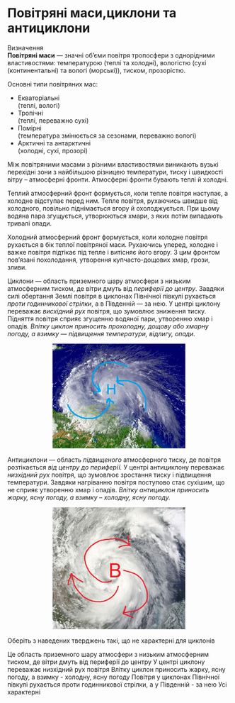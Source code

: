 # Повiтрянi маси,циклони та антициклони

<div class="eoz-wrap">
<span class="eoz">Визначення</span>
<div class="eoz-text">
<b>Повiтрянi маси</b> — значнi об’єми повiтря тропосфери з однорiдними властивостями: температурою (теплi та холоднi), вологiстю (сухi
(континентальнi) та вологi (морськi)), тиском, прозорiстю.
</div>
</div>

Основні типи повітряних мас:
<ul>
<li><span class="p1">Екваторіальні</span><br>
(теплі, вологі)
</li>
<li><span class="p1">Тропічні</span><br>
(теплі, переважно сухі)
</li>
<li><span class="p1">Помірні</span><br>
(температура змінюється за сезонами, переважно вологі)
</li>
<li><span class="p1">Арктичні</span> та <span class="p1">антарктичні</span><br>
(холодні, сухі, прозорі)
</li>
</ul>

Між повітряними масами з різними властивостями виникають вузькі
перехідні зони з найбільшою різницею температури, тиску і швидкості
вітру – <span class="p1">атмосферні фронти</span>. Атмосферні фронти бувають теплі й
холодні.

<span class="p1">Теплий атмосферний фронт</span> формується, коли тепле повітря наступає, а
холодне відступає перед ним. Тепле повітря, рухаючись швидше від
холодного, повільно піднімається вгору й охолоджується. При цьому водяна
пара згущується, утворюються хмари, з яких потім випадають тривалі
опади.

<span class="p1">Холодний атмосферний фронт</span> формується, коли холодне повітря
рухається в бік теплої повітряної маси. Рухаючись уперед, холодне і
важке повітря підтікає під тепле і витісняє його вгору. З цим фронтом
пов’язані похолодання, утворення купчасто-дощових хмар, грози, зливи.

<span class="p1">Циклони</span> — область приземного шару атмосфери з низьким атмосферним
тиском, де вітри дмуть від *периферії до центру*. Завдяки силі обертання
Землі повітря в циклонах Північної півкулі рухається *проти годинникової стрілки*, а в Південній — за нею. У центрі циклону переважає *висхідний рух* повітря, що зумовлює зниження тиску. Підняття повітря сприяє
згущенню водяної пари, утворенню хмар і опадів. 
*Влітку циклон приносить прохолодну, дощову або хмарну погоду, а взимку — підвищення температури, відлигу, опади.*


<div align="center">
<img src="11.png" width="300">
</div>

<span class="p1">Антициклони</span> — область *підвищеного* атмосферного тиску, де повітря
розтікається *від центру до периферії.* У центрі антициклону переважає
*низхідний рух* повітря, що зумовлює зростання тиску і підвищення
температури. Завдяки нагріванню повітря поступово стає сухішим, що не
сприяє утворенню хмар і опадів. *Влітку антициклон приносить жарку, ясну погоду, а взимку – холодну, ясну погоду.*

<div align="center">
<img src="12.jpg" width="300">
</div>

<quiz>
<question multiple>
<p>Оберіть з наведених тверджень такі, що не характерні для циклонів</p>
<answer>Це область приземного шару атмосфери з низьким атмосферним тиском, де вітри дмуть від периферії до центру</answer>
<answer correct>У центрі циклону переважає низхідний рух повітря</answer>
<answer correct>Влітку циклон приносить жарку, ясну погоду, а взимку - холодну, ясну погоду</answer>
<answer>Повітря у циклонах Північної півкулі рухається проти годинникової стрілки, а у Південній - за нею</answer>
<answer>Усі характерні</answer>
</question>
</quiz>